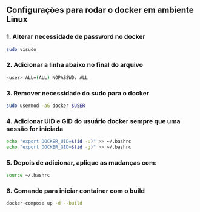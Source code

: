 ## Configurações para rodar o docker em ambiente Linux

### 1. Alterar necessidade de password no docker
``` bash
sudo visudo
```

### 2. Adicionar a linha abaixo no final do arquivo
``` bash
<user> ALL=(ALL) NOPASSWD: ALL
```

### 3. Remover necessidade do sudo para o docker
``` bash
sudo usermod -aG docker $USER
```

### 4. Adicionar UID e GID do usuário docker sempre que uma sessão for iniciada
``` bash
echo "export DOCKER_UID=$(id -u)" >> ~/.bashrc
echo "export DOCKER_GID=$(id -g)" >> ~/.bashrc
```

### 5. Depois de adicionar, aplique as mudanças com:
``` bash
source ~/.bashrc
```

### 6. Comando para iniciar container com o build
``` bash
docker-compose up -d --build
```
